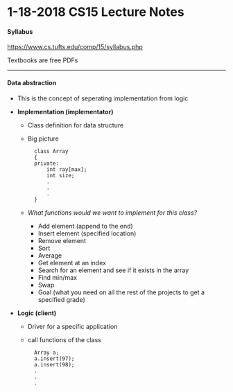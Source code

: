 1-18-2018 CS15 Lecture Notes
===============================

#### Syllabus
https://www.cs.tufts.edu/comp/15/syllabus.php

Textbooks are free PDFs
***

#### Data abstraction
- This is the concept of seperating implementation from logic
- **Implementation (implementator)**
	- Class definition for data structure
	- Big picture

			class Array
			{
			private:
				int ray[max];
				int size;
				.
				.
				.
			}
			
	- _What functions would we want to implement for this class?_
		- Add element (append to the end)
		- Insert element (specified location)
		- Remove element
		- Sort
		- Average
		- Get element at an index
		- Search for an element and see if it exists in the array
		- Find min/max 
		- Swap
		- Goal (what you need on all the rest of the projects to get a specified grade)

- **Logic (client)**
	- Driver for a specific application
	- call functions of the class

			Array a;
			a.insert(97);
			a.insert(98);
			.
			.
			.


